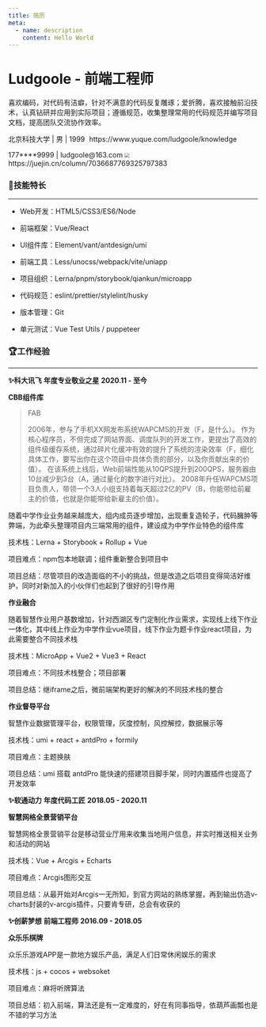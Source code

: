 ```yaml
---
title: 简历
meta:
  - name: description
    content: Hello World
---
```


# Ludgoole - 前端工程师

<span text-12px color-gray-4>喜欢编码，对代码有洁癖，针对不满意的代码反复雕琢；爱折腾，喜欢接触前沿技术，认真钻研并应用到实际项目；遵循规范，收集整理常用的代码规范并编写项目文档，提高团队交流协作效率。</span>

<p flex-justify>
	<span>北京科技大学 | 男 | 1999</span>
  <span><img src="https://img1.baidu.com/it/u=2813198352,2014080519&amp;fm=253&amp;fmt=auto&amp;app=138&amp;f=JPEG?w=5&amp;h=5" style="zoom:5%;" /> https://www.yuque.com/ludgoole/knowledge</span>
</p>


<p flex-justify>
	<span>177****9999 | ludgoole@163.com </span>
  <span><img src="https://lf3-cdn-tos.bytescm.com/obj/static/xitu_juejin_web/6c61ae65d1c41ae8221a670fa32d05aa.svg" style="zoom:60%;" /> https://juejin.cn/column/7036687769325797383</span>
</p>




### 🚀技能特长

---

- Web开发：HTML5/CSS3/ES6/Node

- 前端框架：Vue/React

- UI组件库：Element/vant/antdesign/umi

- 前端工具：Less/unocss/webpack/vite/uniapp

- 项目组织：Lerna/pnpm/storybook/qiankun/microapp

- 代码规范：eslint/prettier/stylelint/husky

- 版本管理：Git

- 单元测试：Vue Test Utils / puppeteer



### 🏆工作经验

---

<p flex-justify>
	<b>✨科大讯飞</b>
    <b>年度专业敬业之星</b>
    <b>2020.11 - 至今</b>
</p>


**CBB组件库**

>  FAB
>
>  2006年，参与了手机XX网发布系统WAPCMS的开发（F，是什么）。
>  作为核心程序员，不但完成了网站界面、调度队列的开发工作，更提出了高效的组件级缓存系统，通过碎片化缓冲有效的提升了系统的渲染效率（F，细化具体工作，要写出你在这个项目中具体负责的部分，以及你贡献出来的价值）。
>  在该系统上线后，Web前端性能从10QPS提升到200QPS，服务器由10台减少到3台（A，通过量化的数字进行对比）。
>  2008年升任WAPCMS项目负责人，带领一个3人小组支持着每天超过2亿的PV（B，你能带给前雇主的价值，也就是你能带给新雇主的价值）。

随着中学作业业务越来越庞大，组内成员逐步增加，出现重复造轮子，代码臃肿等弊端，为此牵头整理项目内三端常用的组件，建设成为中学作业特色的组件库

技术栈：Lerna + Storybook + Rollup + Vue

项目难点：npm包本地联调；组件重新整合到项目中

项目总结：尽管项目的改造面临的不小的挑战，但是改造之后项目变得简洁好维护，同时对新加入的小伙伴们也起到了很好的引导作用

**作业融合**

随着智慧作业用户基数增加，针对西湖区专门定制化作业需求，实现线上线下作业一体化，其中线上作业为中学作业vue项目，线下作业为题卡作业react项目，为此需要整合不同技术栈

技术栈：MicroApp + Vue2 + Vue3 + React

项目难点：不同技术栈整合；项目部署

项目总结：继iframe之后，微前端架构更好的解决的不同技术栈的整合

**作业督导平台**

智慧作业数据管理平台，权限管理，灰度控制，风控解控，数据展示等

技术栈：umi + react + antdPro + formily

项目难点：主题换肤

项目总结：umi 搭载 antdPro 能快速的搭建项目脚手架，同时内置插件也提高了开发效率



<p flex-justify>
	<b>✨软通动力</b>
    <b>年度代码工匠</b>
    <b>2018.05 - 2020.11</b>
</p>


**智慧网格全景营销平台**

智慧网格全景营销平台是移动营业厅用来收集当地用户信息，并实时推送相关业务和活动的网站

技术栈：Vue + Arcgis + Echarts

项目难点：Arcgis图形交互

项目总结：从最开始对Arcgis一无所知，到官方网站的熟练掌握，再到输出仿造v-charts封装的v-arcgis插件，只要肯专研，总会有收获的



<p flex-justify>
	<b>✨创薪梦想</b>
    <b>前端工程师</b>
    <b>2016.09 - 2018.05</b>
</p>


**众乐乐棋牌**

众乐乐游戏APP是一款地方娱乐产品，满足人们日常休闲娱乐的需求

技术栈：js + cocos + websoket

项目难点：麻将听牌算法

项目总结：初入前端，算法还是有一定难度的，好在有同事指导，依葫芦画瓢也是不错的学习方法
